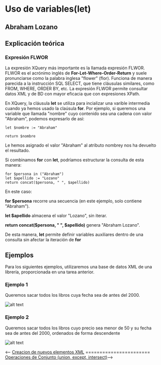 # Uso de variables(let) #
## Abraham Lozano ##
## Explicación teórica ##
### Expresión FLWOR ###
La expresión XQuery más importante es la llamada expresión FLWOR. FLWOR es el acrónimo inglés de **For-Let-Where-Order-Return** y suele pronunciarse como la palabra inglesa "flower" (flor). Funciona de manera parecida a la instrucción SQL SELECT, que tiene cláusulas similares, como FROM, WHERE, ORDER BY, etc. La expresión FLWOR permite consultar datos XML y de BD con mayor eficacia que con expresiones XPath.

En XQuery, la cláusula **let** se utiliza para incializar una varible intermedia cuando ya hemos usado la claúsula **for**.
Por ejemplo, si queremos una variable que llamada "nombre" cuyo contenido sea una cadena con valor "Abraham", podemos expresarlo de así:

    let $nombre := "Abraham"

    return $nombre

Le hemos asignado el valor "Abraham" al atributo nombrey nos ha devuelto el resultado.

Si combinamos **for** con **let**, podríamos estructurar la consulta de esta manera:


    for $persona in ("Abraham")
    let $apellido := "Lozano"
    return concat($persona, " ", $apellido)
En este caso:

**for $persona** recorre una secuencia (en este ejemplo, solo contiene "Abraham").

**let $apellido** almacena el valor "Lozano", sin iterar.

**return concat($persona, " ", $apellido)** genera "Abraham Lozano".

De esta manera, **let** permite definir variables auxiliares dentro de una consulta sin afectar la iteración de **for**



## Ejemplos ##
Para los siguientes ejemplos, utilizaremos una base de datos XML de una librería, proporcionada en una tarea anterior.

### Ejemplo 1 ###
Queremos sacar todos los libros cuya fecha sea de antes del 2000.

![alt text](<CapturasAbraham/XQueryAño.png>)

### Ejemplo 2 ###
Queremos sacar todos los libros cuyo precio sea menor de 50 y su fecha sea de antes del 2000, ordenados de forma descendente

![alt text](<CapturasAbraham/XQueryAñoPrecio.png>)

<-- [Creacion de nuevos elementos XML](./asdrian.md) ======================= [Operaciones de Conjunto (union, except, intersect)](./JuanMt.md)-->
